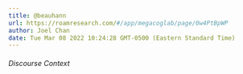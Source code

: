 ```yaml
---
title: @beauhann
url: https://roamresearch.com/#/app/megacoglab/page/0w4PtBpWP
author: Joel Chan
date: Tue Mar 08 2022 10:24:28 GMT-0500 (Eastern Standard Time)
---
```




###### Discourse Context


